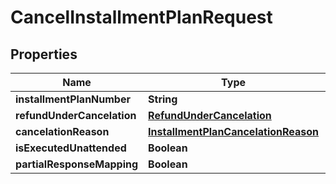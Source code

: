 
# CancelInstallmentPlanRequest

## Properties
Name | Type | Description | Notes
------------ | ------------- | ------------- | -------------
**installmentPlanNumber** | **String** |  |  [optional]
**refundUnderCancelation** | [**RefundUnderCancelation**](RefundUnderCancelation.md) |  | 
**cancelationReason** | [**InstallmentPlanCancelationReason**](InstallmentPlanCancelationReason.md) |  | 
**isExecutedUnattended** | **Boolean** |  | 
**partialResponseMapping** | **Boolean** |  | 



